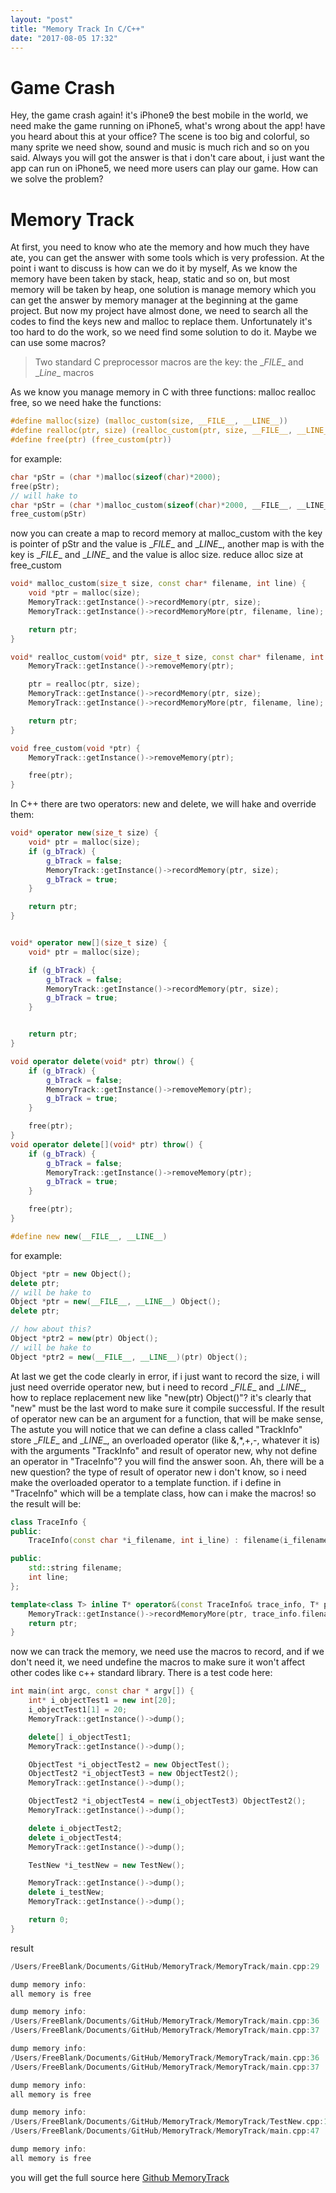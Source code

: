 ```yaml
---
layout: "post"
title: "Memory Track In C/C++"
date: "2017-08-05 17:32"
---
```


# Game Crash
Hey, the game crash again! it's iPhone9 the best mobile in the world, we need make the game running on iPhone5, what's wrong about the app! have you heard about this at your office? The scene is too big and colorful, so many sprite we need show, sound and music is much rich and so on you said. Always you will got the answer is that i don't care about, i just want the app can run on iPhone5, we need more users can play our game. How can we solve the problem?
<!--more-->
# Memory Track
At first, you need to know who ate the memory and how much they have ate, you can get the answer with some tools which is very profession. At the point i want to discuss is how can we do it by myself, As we know the memory have been taken by stack, heap, static and so on, but most memory will be taken by heap, one solution is manage memory which you can get the answer by memory manager at the beginning at the game project. But now my project have almost done, we need to search all the codes to find the keys new and malloc to replace them. Unfortunately it's too hard to do the work, so we need find some solution to do it. Maybe we can use some macros?

> Two standard C preprocessor macros are the key: the \__FILE__ and \__Line__ macros

As we know you manage memory in C with three functions: malloc realloc free, so we need hake the functions:

```c
#define malloc(size) (malloc_custom(size, __FILE__, __LINE__))
#define realloc(ptr, size) (realloc_custom(ptr, size, __FILE__, __LINE__))
#define free(ptr) (free_custom(ptr))
```

for example:
```c
char *pStr = (char *)malloc(sizeof(char)*2000);
free(pStr);
// will hake to
char *pStr = (char *)malloc_custom(sizeof(char)*2000, __FILE__, __LINE__);
free_custom(pStr)
```

now you can create a map to record memory at malloc_custom with the key is pointer of pStr and the value is \__FILE__ and \__LINE__, another map is with the key is \__FILE__ and \__LINE__ and the value is alloc size. reduce alloc size at free_custom

```cpp
void* malloc_custom(size_t size, const char* filename, int line) {
    void *ptr = malloc(size);
    MemoryTrack::getInstance()->recordMemory(ptr, size);
    MemoryTrack::getInstance()->recordMemoryMore(ptr, filename, line);

    return ptr;
}

void* realloc_custom(void* ptr, size_t size, const char* filename, int line) {
    MemoryTrack::getInstance()->removeMemory(ptr);

    ptr = realloc(ptr, size);
    MemoryTrack::getInstance()->recordMemory(ptr, size);
    MemoryTrack::getInstance()->recordMemoryMore(ptr, filename, line);

    return ptr;
}

void free_custom(void *ptr) {
    MemoryTrack::getInstance()->removeMemory(ptr);

    free(ptr);
}
```

In C++ there are two operators: new and delete, we will hake and override them:

```cpp
void* operator new(size_t size) {
    void* ptr = malloc(size);
    if (g_bTrack) {
        g_bTrack = false;
        MemoryTrack::getInstance()->recordMemory(ptr, size);
        g_bTrack = true;
    }

    return ptr;
}


void* operator new[](size_t size) {
    void* ptr = malloc(size);

    if (g_bTrack) {
        g_bTrack = false;
        MemoryTrack::getInstance()->recordMemory(ptr, size);
        g_bTrack = true;
    }


    return ptr;
}

void operator delete(void* ptr) throw() {
    if (g_bTrack) {
        g_bTrack = false;
        MemoryTrack::getInstance()->removeMemory(ptr);
        g_bTrack = true;
    }

    free(ptr);
}
void operator delete[](void* ptr) throw() {
    if (g_bTrack) {
        g_bTrack = false;
        MemoryTrack::getInstance()->removeMemory(ptr);
        g_bTrack = true;
    }

    free(ptr);
}

#define new new(__FILE__, __LINE__)
```

for example:

```cpp
Object *ptr = new Object();
delete ptr;
// will be hake to
Object *ptr = new(__FILE__, __LINE__) Object();
delete ptr;

// how about this?
Object *ptr2 = new(ptr) Object();
// will be hake to
Object *ptr2 = new(__FILE__, __LINE__)(ptr) Object();
```

At last we get the code clearly in error, if i just want to record the size, i will just need override operator new, but i need to record \__FILE__ and \__LINE__, how to replace replacement new like "new(ptr) Object()"? it's clearly that "new" must be the last word to make sure it compile successful. If the result of operator new can be an argument for a function, that will be make sense, The astute you will notice that we can define a class called "TrackInfo" store \__FILE__ and \__LINE__, an overloaded operator (like &,*,+,-, whatever it is) with the arguments "TrackInfo" and result of operator new, why not define an operator in "TraceInfo"? you will find the answer soon. Ah, there will be a new question? the type of result of operator new i don't know, so i need make the overloaded operator to a template function. if i define in "TraceInfo" which will be a template class, how can i make the macros! so the result will be:

```cpp
class TraceInfo {
public:
    TraceInfo(const char *i_filename, int i_line) : filename(i_filename) , line(i_line) {}

public:
    std::string filename;
    int line;
};

template<class T> inline T* operator&(const TraceInfo& trace_info, T* ptr) {
    MemoryTrack::getInstance()->recordMemoryMore(ptr, trace_info.filename.c_str(), trace_info.line);
    return ptr;
}
```

now we can track the memory, we need use the macros to record, and if we don't need it, we need undefine the macros to make sure it won't affect other codes like c++ standard library.
There is a test code here:

```cpp
int main(int argc, const char * argv[]) {
    int* i_objectTest1 = new int[20];
    i_objectTest1[1] = 20;
    MemoryTrack::getInstance()->dump();

    delete[] i_objectTest1;
    MemoryTrack::getInstance()->dump();

    ObjectTest *i_objectTest2 = new ObjectTest();
    ObjectTest2 *i_objectTest3 = new ObjectTest2();
    MemoryTrack::getInstance()->dump();

    ObjectTest2 *i_objectTest4 = new(i_objectTest3) ObjectTest2();
    MemoryTrack::getInstance()->dump();

    delete i_objectTest2;
    delete i_objectTest4;
    MemoryTrack::getInstance()->dump();

    TestNew *i_testNew = new TestNew();

    MemoryTrack::getInstance()->dump();
    delete i_testNew;
    MemoryTrack::getInstance()->dump();

    return 0;
}
```

result
```cpp
/Users/FreeBlank/Documents/GitHub/MemoryTrack/MemoryTrack/main.cpp:29		80

dump memory info:
all memory is free

dump memory info:
/Users/FreeBlank/Documents/GitHub/MemoryTrack/MemoryTrack/main.cpp:36		8
/Users/FreeBlank/Documents/GitHub/MemoryTrack/MemoryTrack/main.cpp:37		12

dump memory info:
/Users/FreeBlank/Documents/GitHub/MemoryTrack/MemoryTrack/main.cpp:36		8
/Users/FreeBlank/Documents/GitHub/MemoryTrack/MemoryTrack/main.cpp:37		12

dump memory info:
all memory is free

dump memory info:
/Users/FreeBlank/Documents/GitHub/MemoryTrack/MemoryTrack/TestNew.cpp:14		80
/Users/FreeBlank/Documents/GitHub/MemoryTrack/MemoryTrack/main.cpp:47		1

dump memory info:
all memory is free
```

you will get the full source here [Github MemoryTrack](https://github.com/freeblank/MemoryTrack.git)
